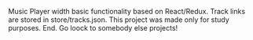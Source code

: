 Music Player width basic functionality based on React/Redux.
Track links are stored in store/tracks.json.
This project was made only for study purposes.
End. Go loock to somebody else projects!